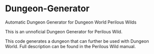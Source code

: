 # Dungeon-Generator
Automatic Dungeon Generator for Dungeon World Perilous Wilds

This is an unnoficial Dungeon Generator for Perilous Wild.

This code generates a dungeon that can further be used with Dungeon World. Full description can be found in the Perilous Wild manual.

